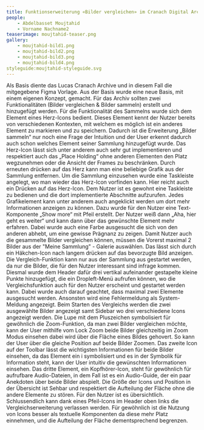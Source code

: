 ```yaml
---
title: Funktionserweiterung «Bilder vergleichen» im Cranach Digital Archive
people:
    - Abdelbasset Moujtahid
    - Vorname Nachname2
teaserimage: moujtahid-teaser.png
gallery:
    - moujtahid-bild1.png
    - moujtahid-bild2.png
    - moujtahid-bild3.png
    - moujtahid-bild4.png
styleguide:moujtahid-styleguide.svg
---
```


Als Basis diente das Lucas Cranach Archive und in diesem Fall die mitgegebene Figma Vorlage.
Aus der Basis wurde eine neue Basis, mit einem eigenen Konzept, gemacht.
Für das Archiv sollten zwei Funktionalitäten (Bilder vergleichen & Bilder sammeln) erstellt und hinzugefügt werden.
Für die Funktionalität des Sammelns wurde sich dem Element eines Herz-Icons bedient.
Dieses Element kennt der Nutzer bereits von verschiedenen Kontexten, mit welchem es möglich ist ein anderes Element zu markieren und zu speichern.
Dadurch ist die Erweiterung „Bilder sammeln“ nur noch eine Frage der Intuition und der User erkennt dadurch auch schon welches Element seiner Sammlung hinzugefügt wurde.
Das Herz-Icon lässt sich unter anderem auch sehr gut implementieren und respektiert auch das „Place Holding“ ohne anderen Elementen den Platz wegzunehmen oder die Ansicht der Frames zu beschränken. Durch erneuten drücken auf das Herz kann man eine beliebige Grafik aus der Sammlung entfernen. Um die Sammlung einzusehen wurde eine Taskleiste angelegt, wo man wieder das Herz-Icon vorfinden kann. Hier reicht auch ein Drücken auf das Herz-Icon. Dem Nutzer ist es gewohnt eine Taskleiste zu bedienen und die dort implementierte Abschnitte aufzurufen. Jedes Grafikelement kann unter anderem auch angeklickt werden um dort mehr Informationen anzeigen zu können. Dazu wurde für den Nutzer eine Text-Komponente „Show more“ mit Pfeil erstellt.
Der Nutzer weiß dann „Aha, hier geht es weiter“ und kann dann über das gewünschte Element mehr erfahren.
Dabei wurde auch eine Farbe ausgesucht die sich von den anderen abhebt, um eine gewisse Prägnanz zu zeigen.
Damit Nutzer auch die gesammelte Bilder vergleichen können, müssen die Vorerst maximal 2 Bilder aus der "Meine Sammlung" - Galerie auswählen. Das lässt sich durch ein Häkchen-Icon nach langem drücken auf das bevorzugte Bild anzeigen. Die Vergleich-Funktion kann nur aus der Sammlung aus gestartet werden, da nur die Bilder, die für den Nutzer interessant sind infrage kommen. Diesmal wurde dem Header dafür drei vertikal aufeinander gestapelte kleine Punkte hinzugefügt, die ein Dropleft-Menü aufrufen können, wo die Vergleichsfunktion auch für den Nutzer erscheint und gestartet werden kann. Dabei wurde auch darauf geachtet, dass maximal zwei Elemente ausgesucht werden. Ansonsten wird eine Fehlermeldung als System-Meldung angezeigt.
Beim Starten des Vergleichs werden die zwei ausgewählte Bilder angezeigt samt Sidebar wo drei verschiedene Icons angezeigt werden. Die Lupe mit dem Pluszeichen symbolisiert für gewöhnlich die Zoom-Funktion, da man zwei Bilder vergleichen möchte, kann der User mithilfe vom Lock Zoom beide Bilder gleichzeitig im Zoom Modus einsehen dabei wird über die Fläche eines Bildes gehovert. So kann der User über die gleiche Position auf beide Bilder Zoomen.
Das zweite Icon auf der Toolbar lässt die wichtigsten Informationen für beide Bilder einsehen, da das Element ein i symbolisiert und es in der Symbolik für Information steht, kann der User intuitiv die gewünschten Informationen einsehen.
Das dritte Element, ein Kopfhörer-Icon, steht für gewöhnlich für aufrufbare Audio-Dateien, in dem Fall ist es ein Audio-Guide, der ein paar Anekdoten über beide Bilder abspielt. Die Größe der Icons und Position in der Übersicht ist Sehbar und respektiert die Aufteilung der Fläche ohne die andere Elemente zu stören. Für den Nutzer ist es übersichtlich.
Schlussendlich kann dank eines Pfeil-Icons im Header oben links die Vergleichserweiterung verlassen werden.
Für gewöhnlich ist die Nutzung von Icons besser als textuelle Komponenten da diese mehr Platz einnehmen, und die Aufteilung der Fläche dementsprechend begrenzen.
